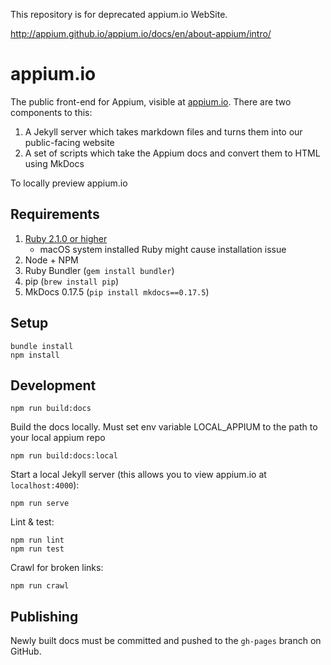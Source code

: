 This repository is for deprecated appium.io WebSite.

http://appium.github.io/appium.io/docs/en/about-appium/intro/

appium.io
=========

The public front-end for Appium, visible at [appium.io](http://appium.io).
There are two components to this:

1. A Jekyll server which takes markdown files and turns them into our public-facing website
2. A set of scripts which take the Appium docs and convert them to HTML using MkDocs

To locally preview appium.io

## Requirements

1. [Ruby 2.1.0 or higher](https://www.ruby-lang.org/en/downloads/)
    - macOS system installed Ruby might cause installation issue
1. Node + NPM
1. Ruby Bundler (`gem install bundler`)
1. pip (`brew install pip`)
1. MkDocs 0.17.5 (`pip install mkdocs==0.17.5`)

## Setup

```
bundle install
npm install
```

## Development

```
npm run build:docs
```

Build the docs locally. Must set env variable LOCAL_APPIUM to the path to your local appium repo

```
npm run build:docs:local
```

Start a local Jekyll server (this allows you to view appium.io at `localhost:4000`):

```
npm run serve
```

Lint & test:

```
npm run lint
npm run test
```

Crawl for broken links:

```
npm run crawl
```

## Publishing

Newly built docs must be committed and pushed to the `gh-pages` branch on GitHub.
